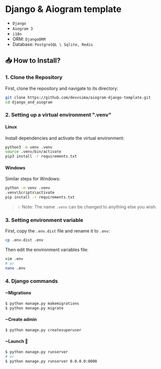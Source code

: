 # Django & Aiogram template

- `Django`
- `Aiogram 3`
- `i18n`
- ORM: `DjangoORM`
- Database: `PostgreSQL \ Sqlite, Redis`

## 📥 How to Install?

### 1. Clone the Repository
First, clone the repository and navigate to its directory:

```bash
git clone https://github.com/devvsima/aiogram-django-template.git
cd django_and_aiogram
```

### 2. Setting up a virtual environment ".venv"


#### Linux
Install dependencies and activate the virtual environment:

```bash
python3 -m venv .venv
source .venv/bin/activate
pip3 install -r requirements.txt
```

#### Windows
Similar steps for Windows:

```bash
python -m venv .venv
.venv\Scripts\activate
pip install -r requirements.txt
```

> 💡 Note: The name `.venv` can be changed to anything else you wish.

### 3. Setting environment variable

First, copy the `.env.dist` file and rename it to `.env`:

```bash
cp .env.dist .env
```

Then edit the environment variables file:

```bash
vim .env
# or
nano .env
```

### 4. Django commands


#### ~Migrations
```bash
$ python manage.py makemigrations
$ python manage.py migrate
```

#### ~Create admin
```bash
$ python manage.py createsuperuser
```

#### ~Launch 🚀
```bash
$ python manage.py runserver
# or
$ python manage.py runserver 0.0.0.0:8000
```
